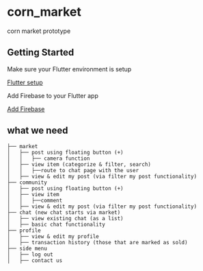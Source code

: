 # corn_market

corn market prototype

## Getting Started

Make sure your Flutter environment is setup

[Flutter setup](https://docs.flutter.dev/get-started/install/windows)

Add Firebase to your Flutter app

[Add Firebase](https://firebase.google.com/docs/flutter/setup?platform=ios)

## what we need

    
    ├── market                  
    │   ├── post using floating button (+)
    │   │   ├── camera function
    │   ├── view item (categorize & filter, search)
    │   │   ├──route to chat page with the user
    │   ├── view & edit my post (via filter my post functionality) 
    ├── community
    │   ├── post using floating button (+)
    │   ├── view item 
    │   │   ├──comment
    │   ├── view & edit my post (via filter my post functionality) 
    ├── chat (new chat starts via market)
    │   ├── view existing chat (as a list)
    │   ├── basic chat functionality
    ├── profile
    │   ├── view & edit my profile
    │   ├── transaction history (those that are marked as sold)
    ├── side menu                 
    │   ├── log out
    │   ├── contact us
